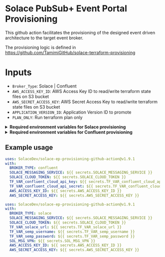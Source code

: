 # Solace PubSub+ Event Portal Provisioning 

This github action facilitates the provisioning of the designed event driven architecture to the target event broker.

The provisioning logic is defined in https://github.com/TamimiGitHub/solace-terraform-provisioning

# Inputs

- `Broker_Type`:  Solace | Confluent 
- `AWS_ACCESS_KEY_ID`: AWS Access Key ID to read/write terraform state files on S3 bucket
- `AWS_SECRET_ACCESS_KEY`: AWS Secret Access Key to read/write terraform state files on S3 bucket
- `APPLICATION_VERSION_ID`: Application Version ID to promote
- `PLAN_ONLY`: Run terraform plan only

<details>
<summary> <b> Required environment variables for Solace provisioning </b></summary>

  | Env variable name  | Required/Optional | Description | Default |
  | ------------- | ------------- | ------------- | ------------- |
  | `SOLACE_CLOUD_TOKEN`  | Required  | Solace Cloud token | NA |
  | `TF_VAR_solace_url`  | Required  | Solace Broker URL | NA |
  | `TF_VAR_semp_username`  | Required  | Solace Broker SEMP username | NA |
  | `TF_VAR_semp_password`  | Required  | Solace Broker SEMP password | NA |
  | `SOL_MSG_VPN`  | Required  | Solace Broker message VPN | terraform |
  | `SOLACE_MESSAGING_SERVICE`  | Optional  | The target messaging service to provision | The first messaging service in EP |

</details>

<details>
<summary> <b> Required environment variables for Confluent provisioning </b></summary>

| Env variable name  | Required/Optional | Description | Default |
| ------------- | ------------- | ------------- | ------------- | 
| `SOLACE_CLOUD_TOKEN`  | Required  | Solace Cloud token | NA |
| `TF_VAR_confluent_cloud_api_key`  | Required  | Confluent cloud API Key with global access type| NA |
| `TF_VAR_confluent_cloud_api_secret`  | Required  | Confluent cloud API Secret with global access type| NA |
| `AWS_ACCESS_KEY_ID`  | Required  | AWS Key ID | NA |
| `AWS_SECRET_ACCESS_KEY`  | Required  | AWS Access Key | NA |
| `SOLACE_MESSAGING_SERVICE`  | Optional  | The target messaging service to provision | The first messaging service in EP |

</details>

## Example usage

```yaml
uses: SolaceDev/solace-ep-provisioning-github-action@v1.9.1
with:
  BROKER_TYPE: confluent
  SOLACE_MESSAGING_SERVICE: ${{ secrets.SOLACE_MESSAGING_SERVICE }}
  SOLACE_CLOUD_TOKEN: ${{ secrets.SOLACE_CLOUD_TOKEN }}
  TF_VAR_confluent_cloud_api_key: ${{ secrets.TF_VAR_confluent_cloud_api_key }}
  TF_VAR_confluent_cloud_api_secret: ${{ secrets.TF_VAR_confluent_cloud_api_secret }}
  AWS_ACCESS_KEY_ID: ${{ secrets.AWS_ACCESS_KEY_ID }}
  AWS_SECRET_ACCESS_KEY: ${{ secrets.AWS_SECRET_ACCESS_KEY }}
```

```yaml
uses: SolaceDev/solace-ep-provisioning-github-action@v1.9.1
with:
  BROKER_TYPE: solace
  SOLACE_MESSAGING_SERVICE: ${{ secrets.SOLACE_MESSAGING_SERVICE }}
  SOLACE_CLOUD_TOKEN: ${{ secrets.SOLACE_CLOUD_TOKEN }}
  TF_VAR_solace_url: ${{ secrets.TF_VAR_solace_url }}
  TF_VAR_semp_username: ${{ secrets.TF_VAR_semp_username }}
  TF_VAR_semp_password: ${{ secrets.TF_VAR_semp_password }}
  SOL_MSG_VPN: ${{ secrets.SOL_MSG_VPN }}
  AWS_ACCESS_KEY_ID: ${{ secrets.AWS_ACCESS_KEY_ID }}
  AWS_SECRET_ACCESS_KEY: ${{ secrets.AWS_SECRET_ACCESS_KEY }}
```
